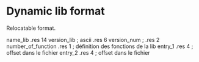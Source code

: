 # Dynamic lib format

Relocatable format.

 name_lib
.res 14
version_lib ; ascii
.res 6
version_num ;
.res 2
number_of_function
.res 1
; définition des fonctions de la lib
entry_1
.res 4 ; offset dans le fichier
entry_2
.res 4 ; offset dans le fichier
